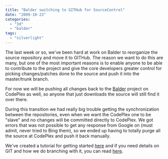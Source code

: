 ```yaml
---
title: "Balder switching to GITHub for SourceControl"
date: "2009-10-23"
categories: 
  - "3d"
  - "balder"
tags: 
  - "silverlight"
---
```


The last week or so, we've been hard at work on Balder to reorganize the source repository and move it to GITHub. The reason we want to do this are many, but one of the most important reasons is to enable anyone to be able to contribute to the project and give the core developers greater control for picking changes/patches done to the source and push it into the master/trunk branch.

For now we will be pushing all changes back to the [Balder](http://balder.codeplex.com) project on CodePlex as well, so anyone that just downloads the source will still find it over there.

During this transition we had really big trouble getting the synchronization between the repositories, even when we want the CodePlex one to be "slave" and no changes will be committed directly to CodePlex. We got errors that was not possible to get any response from Google on (must admit, never tried to Bing them), so we ended up having to totally purge all the source at CodePlex and push it back manually.

We've created a tutorial for getting started [here](http://balder.codeplex.com/wikipage?title=ContributeTutorial&referringTitle=SourceCode) and if you need details on GIT and how we do branching with it, you can read [here](http://balder.codeplex.com/wikipage?title=RepositoryGuide&referringTitle=ContributeTutorial).
